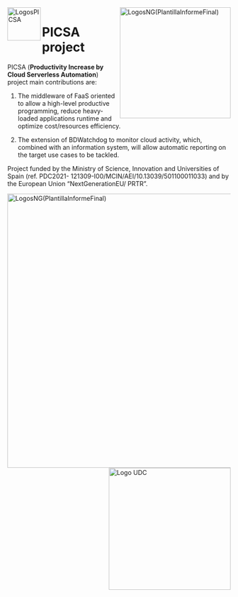 
<img align="left" width="75" alt="LogosPICSA" src="https://github.com/UDC-GAC/picsa/assets/43822715/0d93685b-0606-494b-82b0-4111cab66a18">
<img align="right" width="250" alt="LogosNG(PlantillaInformeFinal)" src="https://github.com/user-attachments/assets/3ce42b5f-6730-406d-882b-f22fdc4e1829">


# PICSA project

PICSA (**Productivity Increase by Cloud Serverless Automation**) project main contributions are: 

1. The middleware of FaaS
oriented to allow a high-level productive programming, reduce heavy-loaded applications
runtime and optimize cost/resources efficiency.

2. The extension of BDWatchdog to
monitor cloud activity, which, combined with an information system, will allow automatic
reporting on the target use cases to be tackled. 

Project funded by the Ministry of Science, Innovation and Universities of Spain (ref. PDC2021-
121309-I00/MCIN/AEI/10.13039/501100011033) and by the European Union “NextGenerationEU/
PRTR”.

<img align="left" width="618" alt="LogosNG(PlantillaInformeFinal)" src="https://github.com/user-attachments/assets/8deae4b2-8fa4-44d3-aeb2-e57805ddd5f1">
<img align="right" width="275" alt="Logo UDC" src="https://github.com/user-attachments/assets/db27406f-df7d-40e4-ac13-40d9fd947d62">

